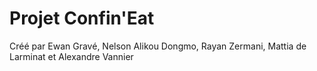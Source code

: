 # Projet Confin'Eat

Créé par Ewan Gravé, Nelson Alikou Dongmo, Rayan Zermani, Mattia de Larminat et Alexandre Vannier
